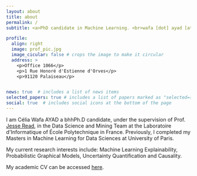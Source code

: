 ```yaml
---
layout: about
title: about
permalink: /
subtitle: <a>PhD candidate in Machine Learning. <br>wafa [dot] ayad [at] polytechnique [dot] edu </a></a>

profile:
  align: right
  image: prof_pic.jpg
  image_cicular: false # crops the image to make it circular
  address: >
    <p>Office 1066</p>
    <p>1 Rue Honoré d'Estienne d'Orves</p>
    <p>91120 Palaiseau</p>


news: true  # includes a list of news items
selected_papers: true # includes a list of papers marked as "selected={true}"
social: true  # includes social icons at the bottom of the page
---
```


I am Célia Wafa AYAD a  bhhPh.D candidate, under the supervision of Prof. <a href='https://jmread.github.io'>Jesse Read</a>, in the Data Science and Mining Team at the Laboratoire d'Informatique of École Polytechnique in France. Previously, 
I completed my Masters in Machine Learning for Data Sciences at University of Paris.

My current research interests include: Machine Learning Explainability, Probabilistic Graphical Models, Uncertainty Quantification and Causality.

My academic CV can be accessed <a href='#'>here</a>.

